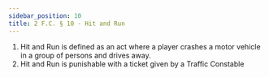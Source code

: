 ```yaml
---
sidebar_position: 10
title: 2 F.C. § 10 - Hit and Run
---
```

<ol>
	<li>Hit and Run is defined as an act where a player crashes a motor vehicle in a group of persons and drives away.</li>
	<li>Hit and Run is punishable with a ticket given by a Traffic Constable</li>
</ol>